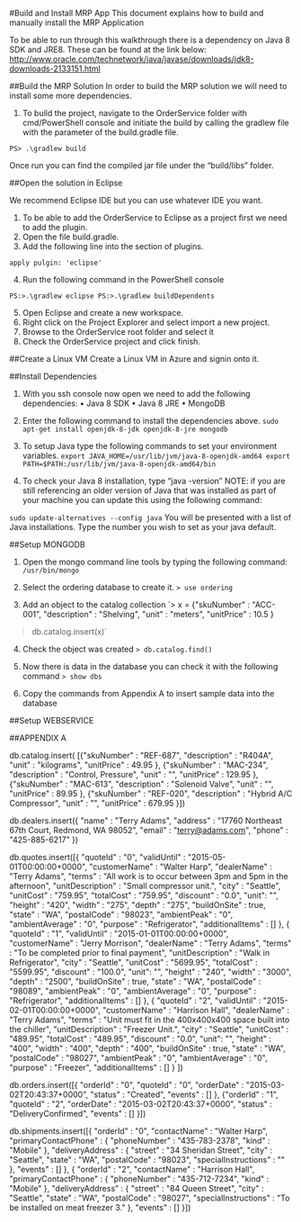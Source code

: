 #Build and Install MRP App 
This document explains how to build and manually install the MRP Application

To be able to run through this walkthrough there is a dependency on Java 8 SDK and JRE8. These can be found at the link below:
http://www.oracle.com/technetwork/java/javase/downloads/jdk8-downloads-2133151.html

##Build the MRP Solution 
In order to build the MRP solution we will need to install some more dependencies. 
1.  To build the project, navigate to the OrderService folder with cmd/PowerShell console and initiate the build by calling the gradlew file with the parameter of the build.gradle file.

`PS> .\gradlew build`

Once run you can find the compiled jar file under the “build/libs” folder.

##Open the solution in Eclipse 

We recommend Eclipse IDE but you can use whatever IDE you want.

1. To be able to add the OrderService to Eclipse as a project first we need to add the plugin.
2.  Open the file build.gradle.
3.  Add the following line into the section of plugins.

`apply pulgin: 'eclipse'`

4. Run the following command in the PowerShell console

`PS:>.\gradlew eclipse
PS:>.\gradlew buildDependents`

5.  Open Eclipse and create a new workspace.
6.  Right click on the Project Explorer and select import a new project.
7.  Browse to the OrderService root folder and select it
8.  Check the OrderService project and click finish. 

##Create a Linux VM 
Create a Linux VM in Azure and signin onto it.

##Install Dependencies
1.  With you ssh console now open we need to add the following dependencies:
• Java 8 SDK
• Java 8 JRE
• MongoDB
2.  Enter the following command to install the dependencies above.
`sudo apt-get install openjdk-8-jdk openjdk-8-jre mongodb`

3.  To setup Java type the following commands to set your environment variables.
`export JAVA_HOME=/usr/lib/jvm/java-8-openjdk-amd64
export PATH=$PATH:/usr/lib/jvm/java-8-openjdk-amd64/bin`

4.  To check your Java 8 installation, type “java -version”
NOTE: if you are still referencing an older version of Java that was installed as part of your machine you can update this using the following command:

`sudo update-alternatives --config java`
You will be presented with a list of Java installations. Type the number you wish to set as your java default.

##Setup MONGODB
1.  Open the mongo command line tools by typing the following command:
`/usr/bin/mongo`

2.  Select the ordering database to create it.
`> use ordering`

3. Add an object to the catalog collection
`> x = {"skuNumber" : "ACC-001", "description" : "Shelving", "unit" : "meters", "unitPrice" : 10.5 }
> db.catalog.insert(x)`

4.  Check the object was created 
`> db.catalog.find()`

5. Now there is data in the database you can check it with the following command 
`> show dbs`

6.  Copy the commands from Appendix A to insert sample data into the database 

##Setup WEBSERVICE


##APPENDIX A

db.catalog.insert(
[{"skuNumber" : "REF-687", "description" : "R404A", "unit" : "kilograms", "unitPrice" : 49.95 },
{"skuNumber" : "MAC-234", "description" : "Control, Pressure", "unit" : "", "unitPrice" : 129.95 },
{"skuNumber" : "MAC-613", "description" : "Solenoid Valve", "unit" : "", "unitPrice" : 89.95 },
{"skuNumber" : "REF-020", "description" : "Hybrid A/C Compressor", "unit" : "", "unitPrice" : 679.95 }])

db.dealers.insert({ "name" : "Terry Adams", "address" : "17760 Northeast 67th Court, Redmond, WA 98052", "email" : "terry@adams.com", "phone" : "425-885-6217" })

db.quotes.insert([{
"quoteId" : "0",
"validUntil" : "2015-05-01T00:00:00+0000",
"customerName" : "Walter Harp",
"dealerName" : "Terry Adams",
"terms" : "All work is to occur between 3pm and 5pm in the afternoon",
"unitDescription" : "Small compressor unit.",
"city" : "Seattle",
"unitCost" : "759.95",
"totalCost" : "759.95",
"discount" : "0.0",
"unit": "",
"height" : "420",
"width" : "275",
"depth" : "275",
"buildOnSite" : true,
"state" : "WA",
"postalCode" : "98023",
"ambientPeak" : "0",
"ambientAverage" : "0",
"purpose" : "Refrigerator",
"additionalItems" : []
},
{
"quoteId" : "1",
"validUntil" : "2015-01-01T00:00:00+0000",
"customerName" : "Jerry Morrison",
"dealerName" : "Terry Adams",
"terms" : "To be completed prior to final payment",
"unitDescription" : "Walk in Refrigerator",
"city" : "Seattle",
"unitCost" : "5699.95",
"totalCost" : "5599.95",
"discount" : "100.0",
"unit": "",
"height" : "240",
"width" : "3000",
"depth" : "2500",
"buildOnSite" : true,
"state" : "WA",
"postalCode" : "98089",
"ambientPeak" : "0",
"ambientAverage" : "0",
"purpose" : "Refrigerator",
"additionalItems" : []
},
{
"quoteId" : "2",
"validUntil" : "2015-02-01T00:00:00+0000",
"customerName" : "Harrison Hall",
"dealerName" : "Terry Adams",
"terms" : "Unit must fit in the 400x400x400 space built into the chiller",
"unitDescription" : "Freezer Unit.",
"city" : "Seattle",
"unitCost" : "489.95",
"totalCost" : "489.95",
"discount" : "0.0",
"unit": "",
"height" : "400",
"width" : "400",
"depth" : "400",
"buildOnSite" : true,
"state" : "WA",
"postalCode" : "98027",
"ambientPeak" : "0",
"ambientAverage" : "0",
"purpose" : "Freezer",
"additionalItems" : []
}
])

db.orders.insert([{
"orderId" : "0",
"quoteId" : "0",
"orderDate" : "2015-03-02T20:43:37+0000",
"status" : "Created",
"events" : []
},
{"orderId" : "1",
"quoteId" : "2",
"orderDate" : "2015-03-02T20:43:37+0000",
"status" : "DeliveryConfirmed",
"events" : []
}])

db.shipments.insert([{
"orderId" : "0",
"contactName" : "Walter Harp",
"primaryContactPhone" : {
  "phoneNumber" : "435-783-2378",
  "kind" : "Mobile"
},
"deliveryAddress" : {
  "street" : "34 Sheridan Street",
  "city" : "Seattle",
  "state" : "WA",
  "postalCode" : "98023",
  "specialInstructions" : ""
},
"events" : []
},
{
"orderId" : "2",
"contactName" : "Harrison Hall",
"primaryContactPhone" : {
  "phoneNumber" : "435-712-7234",
  "kind" : "Mobile"
},
"deliveryAddress" : {
  "street" : "84 Queen Street",
  "city" : "Seattle",
  "state" : "WA",
  "postalCode" : "98027",
  "specialInstructions" : "To be installed on meat freezer 3."
},
"events" : []
}])
